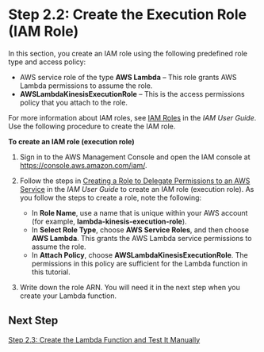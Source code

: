 # Step 2\.2: Create the Execution Role \(IAM Role\)<a name="with-kinesis-example-create-iam-role"></a>

In this section, you create an IAM role using the following predefined role type and access policy:
+ AWS service role of the type **AWS Lambda** – This role grants AWS Lambda permissions to assume the role\. 
+ **AWSLambdaKinesisExecutionRole** – This is the access permissions policy that you attach to the role\. 

 For more information about IAM roles, see [IAM Roles](https://docs.aws.amazon.com/IAM/latest/UserGuide/id_roles.html) in the *IAM User Guide*\. Use the following procedure to create the IAM role\.

**To create an IAM role \(execution role\)**

1. Sign in to the AWS Management Console and open the IAM console at [https://console\.aws\.amazon\.com/iam/](https://console.aws.amazon.com/iam/)\.

1. Follow the steps in [Creating a Role to Delegate Permissions to an AWS Service](https://docs.aws.amazon.com/IAM/latest/UserGuide/id_roles_create_for-service.html) in the *IAM User Guide* to create an IAM role \(execution role\)\. As you follow the steps to create a role, note the following:
   + In **Role Name**, use a name that is unique within your AWS account \(for example, **lambda\-kinesis\-execution\-role**\)\. 
   + In **Select Role Type**, choose **AWS Service Roles**, and then choose **AWS Lambda**\. This grants the AWS Lambda service permissions to assume the role\.
   + In **Attach Policy**, choose **AWSLambdaKinesisExecutionRole**\. The permissions in this policy are sufficient for the Lambda function in this tutorial\.

1. Write down the role ARN\. You will need it in the next step when you create your Lambda function\.

## Next Step<a name="create-execution-role-kinesis-next-step"></a>

 [Step 2\.3: Create the Lambda Function and Test It Manually](with-kinesis-example-upload-deployment-pkg.md) 